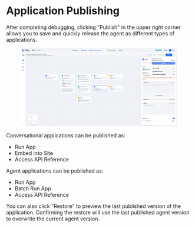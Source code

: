 # Application Publishing

After completing debugging, clicking "Publish" in the upper right corner allows you to save and quickly release the agent as different types of applications.&#x20;

<figure><img src="/en/.gitbook/assets/guides/workflow/publish/output (4) (3).png" alt=""><figcaption></figcaption></figure>

Conversational applications can be published as:

* Run App
* Embed into Site
* Access API Reference

Agent applications can be published as:

* Run App
* Batch Run App
* Access API Reference

You can also click "Restore" to preview the last published version of the application. Confirming the restore will use the last published agent version to overwrite the current agent version.
